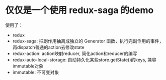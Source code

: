 # 仅仅是一个使用 redux-saga 的demo

使用了：
- redux
- redux-saga: 把副作用抽离成独立的 Generator 函数，执行完副作用的事件，再dispatch普通的action去修改state
- redux-action: action映射reducer, 简化action和reducer的编写
- redux-auto-local-storage: 自动持久化某些store.getState()的keys, 兼容immutable对象
- immutable: 不可变对象
